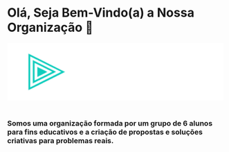 # Olá, Seja Bem-Vindo(a) a Nossa Organização :wave: 

<img src="https://github.com/F6-Technology/.github/blob/main/profile/F6_Technology-Logo.png" width="500px">

#

### Somos uma organização formada por um grupo de 6 alunos para fins educativos e a criação de propostas e soluções criativas para problemas reais.